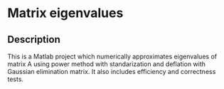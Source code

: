 # Matrix eigenvalues
## Description
This is a Matlab project which numerically approximates eigenvalues of matrix A using power method with standarization and deflation with Gaussian elimination matrix. It also includes efficiency and correctness tests.

